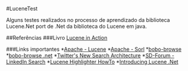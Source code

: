 #LuceneTest

Alguns testes realizados no processo de aprendizado da biblioteca Lucene.Net port de .Net da biblioteca do Lucene em java.

##Referências
###Livro
[Lucene in Action](http://www.amazon.com/Lucene-Action-Second-Edition-Covers/dp/1933988177/ref=sr_1_1?ie=UTF8&qid=1358455947&sr=8-1&keywords=lucene+in+action)

###Links importantes
*[Apache - Lucene](http://lucene.apache.org/core/)
*[Apache - Sorl](http://lucene.apache.org/solr/)
*[bobo-browse](http://code.google.com/p/bobo-browse/)
*[bobo-browse .net](http://bobo.codeplex.com/)
*[Twitter's New Search Architecture](http://engineering.twitter.com/2010/10/twitters-new-search-architecture.html)
*[SD-Forum - LinkedIn Search](https://docs.google.com/presentation/d/1cyz5__ts3w7WtAd_aKuLT8WmZFeBE-_OLA41Zq7eduU/edit#slide=id.i0)
*[Lucene Highlighter HowTo](http://hrycan.com/2009/10/25/lucene-highlighter-howto/)
*[Introducing Lucene .Net](http://www.codeproject.com/Articles/29755/Introducing-Lucene-Net)


